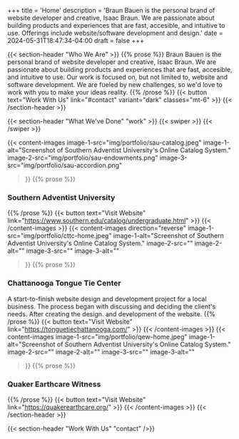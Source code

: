 +++
title = 'Home'
description = 'Braun Bauen is the personal brand of website developer and creative, Isaac Braun. We are passionate about building products and experiences that are fast, accesible, and intuitive to use. Offerings include website/software development and design.'
date = 2024-05-31T18:47:34-04:00
draft = false
+++

{{< section-header "Who We Are" >}}
{{% prose %}}
Braun Bauen is the personal brand of website developer and creative, Isaac Braun.
We are passionate about building products and experiences that are fast, accesible, and intuitive to use.
Our work is focused on, but not limited to, website and software development.
We are fueled by new challenges, so we'd love to work with you to make your ideas reality.
{{% /prose %}}
{{< button text="Work With Us" link="#contact" variant="dark" classes="mt-6" >}}
{{< /section-header >}}

{{< section-header "What We've Done" "work" >}}
{{< swiper >}}
{{< /swiper >}}



{{< content-images
    image-1-src="img/portfolio/sau-catalog.jpeg"
    image-1-alt="Screenshot of Southern Adventist University's Online Catalog System."
    image-2-src="img/portfolio/sau-endowments.png"
    image-3-src="img/portfolio/sau-accordion.png"
>}}
{{% prose %}}
### Southern Adventist University
{{% /prose %}}
{{< button text="Visit Website" link="https://www.southern.edu/catalog/undergraduate.html" >}}
{{< /content-images >}}
{{< content-images
    direction="reverse"
    image-1-src="img/portfolio/cttc-home.jpeg"
    image-1-alt="Screenshot of Southern Adventist University's Online Catalog System."
    image-2-src=""
    image-2-alt=""
    image-3-src=""
    image-3-alt=""
>}}
{{% prose %}}
### Chattanooga Tongue Tie Center
A start-to-finish website design and development project for a local business. The process began with discussing and deciding the client's needs. After creating the design. and development of the website.
{{% /prose %}}
{{< button text="Visit Website" link="https://tonguetiechattanooga.com/" >}}
{{< /content-images >}}
{{< content-images
    image-1-src="img/portfolio/qew-home.jpeg"
    image-1-alt="Screenshot of Southern Adventist University's Online Catalog System."
    image-2-src=""
    image-2-alt=""
    image-3-src=""
    image-3-alt=""
>}}
{{% prose %}}
### Quaker Earthcare Witness 
{{% /prose %}}
{{< button text="Visit Website" link="https://quakerearthcare.org/" >}}
{{< /content-images >}}
{{< /section-header >}}

{{< section-header "Work With Us" "contact" />}}
